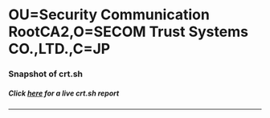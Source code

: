 # OU=Security Communication RootCA2,O=SECOM Trust Systems CO.\,LTD.,C=JP
### Snapshot of crt.sh
##### Click [here](https://crt.sh/?q=Serial_22B9B1493D858728F9) for a live crt.sh report

---
